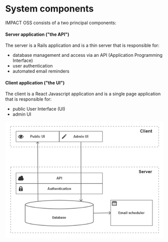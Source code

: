 # System components

IMPACT OSS consists of a two principal components:

#### Server application ("the API")

The server is a Rails application and is a thin server that is responsible for:
- database management and access via an API (Application Programming Interface)
- user authentication
- automated email reminders

#### Client application ("the UI")

The client is a React Javascript application and is a single page application that is responsible for:
- public User Interface (UI)
- admin UI

![](/assets/components.png)